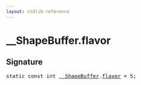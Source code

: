 ```yaml
---
layout: stdlib-reference
---
```


# __ShapeBuffer.flavor

## Signature
<pre>
<span class='code_keyword'>static</span> <span class='code_keyword'>const</span> <span class="code_keyword">int</span> <a href="../types/0_shapebuffer-027/index.html" class="code_type">__ShapeBuffer</a>.<a href="flavor.html" class="code_var">flavor</a> = 5;
</pre>

